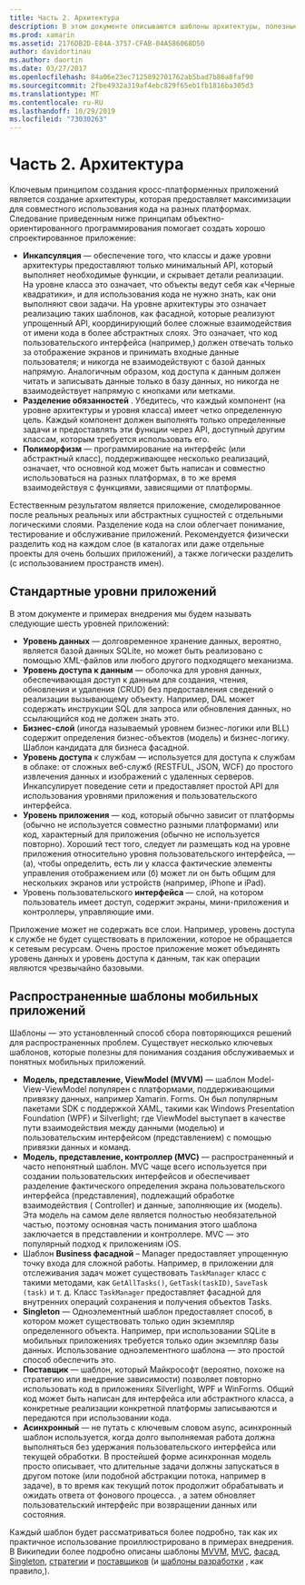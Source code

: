 ```yaml
---
title: Часть 2. Архитектура
description: В этом документе описываются шаблоны архитектуры, полезные для создания кросс-платформенных приложений. В нем обсуждаются типичные уровни приложений (уровень данных, уровень доступа к данным и т. д.) и распространенные шаблоны мобильных приложений (MVVM, MVC и т. д.).
ms.prod: xamarin
ms.assetid: 2176DB2D-E84A-3757-CFAB-04A586068D50
author: davidortinau
ms.author: daortin
ms.date: 03/27/2017
ms.openlocfilehash: 84a06e23ec7125892701762ab5bad7b86a8faf90
ms.sourcegitcommit: 2fbe4932a319af4ebc829f65eb1fb1816ba305d3
ms.translationtype: MT
ms.contentlocale: ru-RU
ms.lasthandoff: 10/29/2019
ms.locfileid: "73030263"
---
```

# <a name="part-2---architecture"></a>Часть 2. Архитектура

Ключевым принципом создания кросс-платформенных приложений является создание архитектуры, которая предоставляет максимизации для совместного использования кода на разных платформах. Следование приведенным ниже принципам объектно-ориентированного программирования помогает создать хорошо спроектированное приложение:

- **Инкапсуляция** — обеспечение того, что классы и даже уровни архитектуры предоставляют только минимальный API, который выполняет необходимые функции, и скрывает детали реализации. На уровне класса это означает, что объекты ведут себя как «Черные квадратики», и для использования кода не нужно знать, как они выполняют свои задачи. На уровне архитектуры это означает реализацию таких шаблонов, как фасадной, которые реализуют упрощенный API, координирующий более сложные взаимодействия от имени кода в более абстрактных слоях. Это означает, что код пользовательского интерфейса (например,) должен отвечать только за отображение экранов и принимать входные данные пользователя; и никогда не взаимодействуют с базой данных напрямую. Аналогичным образом, код доступа к данным должен читать и записывать данные только в базу данных, но никогда не взаимодействует напрямую с кнопками или метками.
- **Разделение обязанностей** . Убедитесь, что каждый компонент (на уровне архитектуры и уровня класса) имеет четко определенную цель. Каждый компонент должен выполнять только определенные задачи и предоставлять эти функции через API, доступный другим классам, которым требуется использовать его.
- **Полиморфизм** — программирование на интерфейс (или абстрактный класс), поддерживающее несколько реализаций, означает, что основной код может быть написан и совместно использоваться на разных платформах, в то же время взаимодействуя с функциями, зависящими от платформы.

Естественным результатом является приложение, смоделированное после реальных реальных или абстрактных сущностей с отдельными логическими слоями. Разделение кода на слои облегчает понимание, тестирование и обслуживание приложений. Рекомендуется физически разделить код на каждом слое (в каталогах или даже отдельные проекты для очень больших приложений), а также логически разделить (с использованием пространств имен).

 <a name="Typical_Application_Layers" />

## <a name="typical-application-layers"></a>Стандартные уровни приложений

В этом документе и примерах внедрения мы будем называть следующие шесть уровней приложений:

- **Уровень данных** — долговременное хранение данных, вероятно, является базой данных SQLite, но может быть реализовано с помощью XML-файлов или любого другого подходящего механизма.
- **Уровень доступа к данным** — оболочка для уровня данных, обеспечивающая доступ к данным для создания, чтения, обновления и удаления (CRUD) без предоставления сведений о реализации вызывающему объекту. Например, DAL может содержать инструкции SQL для запроса или обновления данных, но ссылающийся код не должен знать это.
- **Бизнес-слой** (иногда называемый уровнем бизнес-логики или BLL) содержит определения бизнес-объектов (модель) и бизнес-логику. Шаблон кандидата для бизнеса фасадной.
- **Уровень доступа** к службам — используется для доступа к службам в облаке: от сложных веб-служб (RESTFUL, JSON, WCF) до простого извлечения данных и изображений с удаленных серверов. Инкапсулирует поведение сети и предоставляет простой API для использования уровнями приложения и пользовательского интерфейса.
- **Уровень приложения** — код, который обычно зависит от платформы (обычно не используется совместно разными платформами) или код, характерный для приложения (обычно не используется повторно). Хороший тест того, следует ли размещать код на уровне приложения относительно уровня пользовательского интерфейса, — (a), чтобы определить, есть ли у класса фактические элементы управления отображением или (б) может ли он быть общим для нескольких экранов или устройств (например, iPhone и iPad).
- Уровень пользовательского **интерфейса** — слой, на котором пользователь имеет доступ, содержит экраны, мини-приложения и контроллеры, управляющие ими.

Приложение может не содержать все слои. Например, уровень доступа к службе не будет существовать в приложении, которое не обращается к сетевым ресурсам. Очень простое приложение может объединять уровень данных и уровень доступа к данным, так как операции являются чрезвычайно базовыми.

 <a name="Common_Mobile_Software_Patterns" />

## <a name="common-mobile-software-patterns"></a>Распространенные шаблоны мобильных приложений

Шаблоны — это установленный способ сбора повторяющихся решений для распространенных проблем. Существует несколько ключевых шаблонов, которые полезны для понимания создания обслуживаемых и понятных мобильных приложений.

- **Модель, представление, ViewModel (MVVM)** — шаблон Model-View-ViewModel популярен с платформами, поддерживающими привязку данных, например Xamarin. Forms. Он был популярным пакетами SDK с поддержкой XAML, такими как Windows Presentation Foundation (WPF) и Silverlight; где ViewModel выступает в качестве пути взаимодействия между данными (моделью) и пользовательским интерфейсом (представлением) с помощью привязки данных и команд.
- **Модель, представление, контроллер (MVC)** — распространенный и часто непонятный шаблон. MVC чаще всего используется при создании пользовательских интерфейсов и обеспечивает разделение фактического определения экрана пользовательского интерфейса (представления), подлежащий обработке взаимодействия ( Controller) и данные, заполняющие их (модель). Эта модель на самом деле является полностью необязательной частью, поэтому основная часть понимания этого шаблона заключается в представлении и контроллере. MVC — это популярный подход к приложениям iOS.
- Шаблон **Business фасадной** – Manager предоставляет упрощенную точку входа для сложной работы. Например, в приложении для отслеживания задач может существовать `TaskManager` класс с такими методами, как `GetAllTasks()`, `GetTask(taskID)`, `SaveTask (task)` и т. д. Класс `TaskManager` предоставляет фасадной для внутренних операций сохранения и получения объектов Tasks.
- **Singleton** — Одноэлементный шаблон предоставляет способ, в котором может существовать только один экземпляр определенного объекта. Например, при использовании SQLite в мобильных приложениях требуется только один экземпляр базы данных. Использование одноэлементного шаблона — это простой способ обеспечить это.
- **Поставщик** — шаблон, который Майкрософт (вероятно, похоже на стратегию или внедрение зависимости) позволяет повторно использовать код в приложениях Silverlight, WPF и WinForms. Общий код может быть написан для интерфейса или абстрактного класса, а конкретные реализации конкретной платформы записываются и передаются при использовании кода.
- **Асинхронный** — не путать с ключевым словом async, асинхронный шаблон используется, когда долго выполняемая работа должна выполняться без удержания пользовательского интерфейса или текущей обработки. В простейшей форме асинхронная модель просто описывает, что длительные задачи должны запускаться в другом потоке (или подобной абстракции потока, например в задаче), в то время как текущий поток продолжит обрабатывать и ожидать ответа от фонового процесса. , а затем обновляет пользовательский интерфейс при возвращении данных или состояния.

Каждый шаблон будет рассматриваться более подробно, так как их практичное использование проиллюстрировано в примерах внедрения. В Википедии более подробно описаны шаблоны [MVVM](https://en.wikipedia.org/wiki/Model–view–viewmodel), [MVC](https://en.wikipedia.org/wiki/Model–view–controller), [фасад](https://en.wikipedia.org/wiki/Facade_pattern), [Singleton](https://en.wikipedia.org/wiki/Singleton_pattern), [стратегии](https://en.wikipedia.org/wiki/Strategy_pattern) и [поставщиков](https://en.wikipedia.org/wiki/Provider_model) (и [шаблоны разработки](https://en.wikipedia.org/wiki/Design_Patterns) , как правило,).
